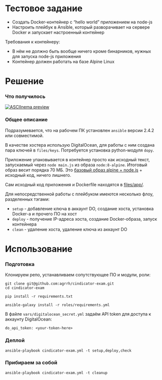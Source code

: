 # Тестовое задание

- Создать Docker-контейнер с “hello world” приложением на node-js
- Настроить плейбук в Ansible, который разворачивает на сервере Docker и запускает настроенный контейнер

Требования к контейнеру:

- В нём не должно быть вообще ничего кроме бинарников, нужных для запуска node-js приложения
- Контейнер должен работать на базе Alpine Linux

# Решение

### Что получилось

[![ASCIInema preview](https://asciinema.org/a/yplz7Srsf3eMCYLTjEaKIDGKg.png)](https://asciinema.org/a/yplz7Srsf3eMCYLTjEaKIDGKg)

### Общее описание

Подразумевается, что на рабочем ПК установлен `ansible` версии 2.4.2 или совместимой.

В качестве хостера использую DigitalOcean, для работы с ним создана пара ключей в `files/keys`. Потребуется установка python-модуля `dopy`.

Приложение упаковывается в контейнер просто как исходный текст, запускаемый через `node main.js` из образа `node:8-alpine`. Итоговый образ весит порядка 70 МБ. Это [базовый образ alpine + node.js](https://github.com/nodejs/docker-node/blob/4e5eda8fedf7fa355de6037f01d5699d414c1da3/8/alpine/Dockerfile) + исходный код, ничего лишнего.

Сам исходный код приложения и Dockerfile находятся в [files/app/](https://github.com/agrrh/cindicator-exam/blob/master/files/app/).

Для непосредственной работы с плейбуком имеются несколько флоу, разделенных тэгами:

- `setup` - добавление ключа в аккаунт DO, создание хоста, установка Docker-а и прочего ПО на хост
- `deploy` - получение IP-адреса хоста, создание Docker-образа, запуск контейнера
- `clean` - удаление хоста, удаление ключа из аккаунт DO

# Использование

### Подготовка

Клонируем репо, устанавливаем сопутствующее ПО и модули, роли:

```
git clone git@github.com:agrrh/cindicator-exam.git
cd cindicator-exam

pip install -r requirements.txt

ansible-galaxy install -r roles/requirements.yml
```

В файле `vars/digitalocean_secret.yml` задаём API token для доступа к аккаунту DigitalOcean:

```
do_api_token: <your-token-here>
```

### Деплой

```
ansible-playbook cindicator-exam.yml -t setup,deploy,check
```

### Прибираем за собой

```
ansible-playbook cindicator-exam.yml -t cleanup
```

